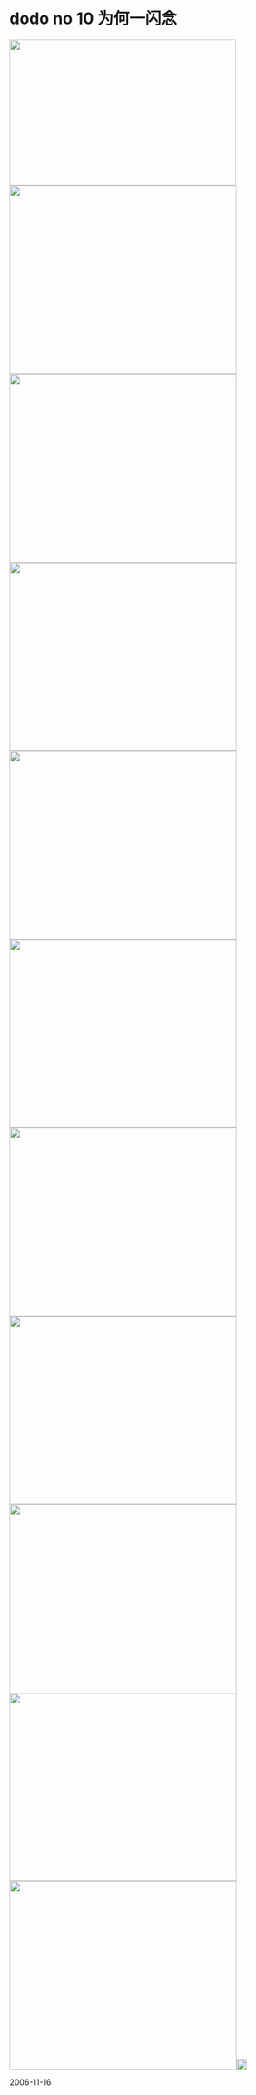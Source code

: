 # dodo no 10 为何一闪念

<img src="http://album.sina.com.cn/pic/485101b302000er1" width="399" height="256" /><img src="http://album.sina.com.cn/pic/485101b302000er2" width="400" height="332" /><img src="http://album.sina.com.cn/pic/485101b302000er4" width="400" height="331" /><img src="http://album.sina.com.cn/pic/485101b302000er6" width="400" height="331" /><img src="http://album.sina.com.cn/pic/485101b302000er8" width="400" height="331" /><img src="http://album.sina.com.cn/pic/485101b302000er9" width="400" height="331" /><img src="http://album.sina.com.cn/pic/485101b302000era" width="400" height="331" /><img src="http://album.sina.com.cn/pic/485101b302000erb" width="400" height="331" /><img src="http://album.sina.com.cn/pic/485101b302000erc" width="400" height="332" /><img src="http://album.sina.com.cn/pic/485101b302000erd" width="400" height="330" /><img src="http://album.sina.com.cn/pic/485101b302000ere" width="400" height="331" /><img src="/rijiben/modules/tinymce/tinymce/jscripts/tiny_mce/plugins/emotions/images/smiley-yell.gif" alt="Yell" title="Yell" width="18" height="18" />

2006-11-16